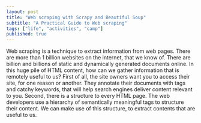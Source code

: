 ```yaml
---
layout: post
title: "Web scraping with Scrapy and Beautiful Soup"
subtitle: "A Practical Guide to Web scraping"
tags: ["life", "activities", "camp"]
published: true
---
```


Web scraping is a technique to extract information from web pages. There are more than 1 billion websites on the internet, that we know of. There are billion and billions of static and dynamically generated documents online. In this huge pile of HTML content, how can we gather information that is remotely useful to us? First of all, the site owners want you to access their site, for one reason or another. They annotate their documents with tags and catchy keywords, that will help search engines deliver content relevant to you. Second, there is a structure to every HTML page. The web developers use a hierarchy of semantically meaningful tags to structure their content. We can make use of this structure, to extract contents that are useful to us.

